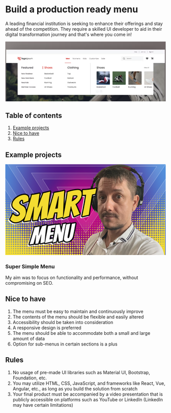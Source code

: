 # Build a production ready menu

A leading financial institution is seeking to enhance their offerings and stay ahead of the competition. They require a skilled UI developer to aid in their digital transformation journey and that's where you come in!

![Example menu](./resource/menu-example.png)

## Table of contents

1. [Example projects](#example-projects)
1. [Nice to have](#nice-to-have)
1. [Rules](#rules)

## Example projects

![Marian Zburlea's menu](./resource/youtube-example.png)

### Super Simple Menu

My aim was to focus on functionality and performance, without compromising on SEO.

## Nice to have

1. The menu must be easy to maintain and continuously improve
1. The contents of the menu should be flexible and easily altered
1. Accessibility should be taken into consideration
1. A responsive design is preferred
1. The menu should be able to accommodate both a small and large amount of data
1. Option for sub-menus in certain sections is a plus

## Rules

1. No usage of pre-made UI libraries such as Material UI, Bootstrap, Foundation, etc.
1. You may utilize HTML, CSS, JavaScript, and frameworks like React, Vue, Angular, etc., as long as you build the solution from scratch
1. Your final product must be accompanied by a video presentation that is publicly accessible on platforms such as YouTube or LinkedIn (LinkedIn may have certain limitations)
